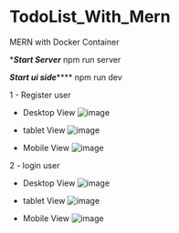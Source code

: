 # TodoList_With_Mern
MERN with Docker Container

********Start Server*******
npm run server 

*******Start ui side***********
npm run dev 

1 - Register user 
- Desktop View
![image](https://github.com/user-attachments/assets/575f3577-c6d8-4da8-8290-d0a85a82b646)

- tablet View
![image](https://github.com/user-attachments/assets/ec14b796-09ed-4df6-92e6-ea000eb6b2c0)

- Mobile View
![image](https://github.com/user-attachments/assets/a7c21cbc-de40-4235-b455-7bf0ae1f676f) 

2 - login user 
- Desktop View
![image](https://github.com/user-attachments/assets/03b5206d-3376-4510-9419-04c78627d658)

- tablet View
![image](https://github.com/user-attachments/assets/5daaf084-3ed5-4e13-b596-171e748027a6)

- Mobile View
![image](https://github.com/user-attachments/assets/8d5dd783-dd29-444d-9576-bdf7c6bf9de6) 



